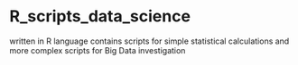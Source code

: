 # R_scripts_data_science
written in R language
contains scripts for simple statistical calculations and more complex scripts for Big Data investigation
